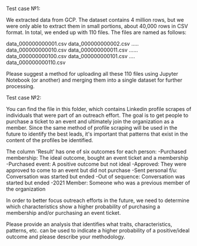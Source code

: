 Test case №1:

We extracted data from GCP. The dataset contains 4 million rows, but we were only able to extract them in small portions, about 40,000 rows in CSV format. In total, we ended up with 110 files. The files are named as follows:

data_000000000001.csv
data_000000000002.csv
…..
data_000000000010.csv
data_000000000011.csv
……
data_000000000100.csv
data_000000000101.csv
….
data_000000000110.csv

Please suggest a method for uploading all these 110 files using Jupyter Notebook (or another) and merging them into a single dataset for further processing.


Test case №2:

You can find the file in this folder, which contains Linkedin profile scrapes of individuals that were part of an outreach effort. The goal is to get people to purchase a ticket to an event and ultimately join the organization as a member.  Since the same method of profile scraping will be used in the future to identify the best leads, it's important that patterns that exist in the content of the profiles be identified.

The column 'Result' has one of six outcomes for each person:
-Purchased membership: The ideal outcome, bought an event ticket and a membership
-Purchased event: A positive outcome but not ideal
-Approved: They were approved to come to an event but did not purchase
-Sent personal f/u: Conversation was started but ended
-Out of sequence: Conversation was started but ended
-2021 Member: Someone who was a previous member of the organization

In order to better focus outreach efforts in the future, we need to determine which characteristics show a higher probability of purchasing a membership and/or purchasing an event ticket.

Please provide an analysis that identifies what traits, characteristics, patterns, etc. can be used to indicate a higher probability of a positive/ideal outcome and please describe your methodology.

